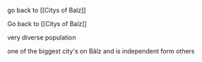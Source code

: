 go back to [[Citys of Balz]]

Go back to [[Citys of Balz]]

very diverse population 

one of the biggest city's on Bâlz and is independent form others

